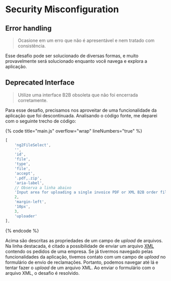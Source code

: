 # Security Misconfiguration

## Error handling

> Ocasione em um erro que não é apresentável e nem tratado com consistência.

Esse desafio pode ser solucionado de diversas formas, e muito provavelmente será solucionado enquanto você navega e explora a aplicação.

## Deprecated Interface

> Utilize uma interface B2B obsoleta que não foi encerrada corretamente.

Para esse desafio, precisamos nos aproveitar de uma funcionalidade da aplicação que foi descontinuada. Analisando o código fonte, me deparei com o seguinte trecho de código:

{% code title="main.js" overflow="wrap" lineNumbers="true" %}
```javascript
[
    'ng2FileSelect',
    '',
    'id',
    'file',
    'type',
    'file',
    'accept',
    '.pdf,.zip',
    'aria-label',
    // Observa a linha abaixo
    'Input area for uploading a single invoice PDF or XML B2B order file or a ZIP archive containing multiple invoices or orders<!---->',
    2,
    'margin-left',
    '10px',
    3,
    'uploader'
],
```
{% endcode %}

Acima são descritas as propriedades de um campo de _upload_ de arquivos. Na linha destacada, é citado a possibilidade de enviar um arquivo [XML](https://www.freecodecamp.org/portuguese/news/o-que-e-um-arquivo-xml-como-abrir-arquivos-xml-e-quais-sao-os-melhores-editores-de-xml/) contendo os pedidos de uma empresa. Se já tivermos navegado pelas funcionalidades da aplicação, tivemos contato com um campo de _upload_ no formulário de envio de reclamações. Portanto, podemos navegar até lá e tentar fazer o _upload_ de um arquivo XML. Ao enviar o formulário com o arquivo XML, o desafio é resolvido.
